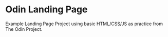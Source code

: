 # Odin Landing Page
Example Landing Page Project using basic HTML/CSS/JS as practice from The Odin Project.
